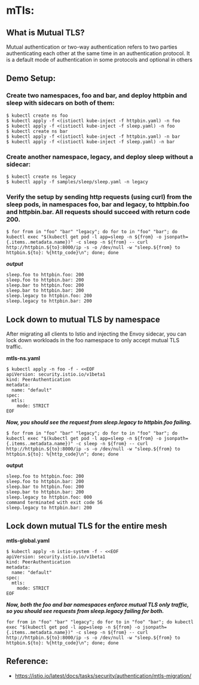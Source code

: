 # mTls:

## What is Mutual TLS?

Mutual authentication or two-way authentication refers to two parties authenticating each other at the same time in an authentication protocol. It is a default mode of authentication in some protocols and optional in others


## Demo Setup:

### Create two namespaces, foo and bar, and deploy httpbin and sleep with sidecars on both of them:
```
$ kubectl create ns foo
$ kubectl apply -f <(istioctl kube-inject -f httpbin.yaml) -n foo
$ kubectl apply -f <(istioctl kube-inject -f sleep.yaml) -n foo
$ kubectl create ns bar
$ kubectl apply -f <(istioctl kube-inject -f httpbin.yaml) -n bar
$ kubectl apply -f <(istioctl kube-inject -f sleep.yaml) -n bar
```
### Create another namespace, legacy, and deploy sleep without a sidecar:

```
$ kubectl create ns legacy
$ kubectl apply -f samples/sleep/sleep.yaml -n legacy
```

### Verify the setup by sending http requests (using curl) from the sleep pods, in namespaces foo, bar and legacy, to httpbin.foo and httpbin.bar. All requests should succeed with return code 200.

```
$ for from in "foo" "bar" "legacy"; do for to in "foo" "bar"; do kubectl exec "$(kubectl get pod -l app=sleep -n ${from} -o jsonpath={.items..metadata.name})" -c sleep -n ${from} -- curl http://httpbin.${to}:8000/ip -s -o /dev/null -w "sleep.${from} to httpbin.${to}: %{http_code}\n"; done; done

```
***output***
```
sleep.foo to httpbin.foo: 200
sleep.foo to httpbin.bar: 200
sleep.bar to httpbin.foo: 200
sleep.bar to httpbin.bar: 200
sleep.legacy to httpbin.foo: 200
sleep.legacy to httpbin.bar: 200
```

## Lock down to mutual TLS by namespace
After migrating all clients to Istio and injecting the Envoy sidecar, you can lock down workloads in the foo namespace to only accept mutual TLS traffic.

**mtls-ns.yaml**
```
$ kubectl apply -n foo -f - <<EOF
apiVersion: security.istio.io/v1beta1
kind: PeerAuthentication
metadata:
  name: "default"
spec:
  mtls:
    mode: STRICT
EOF
```
***Now, you should see the request from sleep.legacy to httpbin.foo failing.***

```
$ for from in "foo" "bar" "legacy"; do for to in "foo" "bar"; do kubectl exec "$(kubectl get pod -l app=sleep -n ${from} -o jsonpath={.items..metadata.name})" -c sleep -n ${from} -- curl http://httpbin.${to}:8000/ip -s -o /dev/null -w "sleep.${from} to httpbin.${to}: %{http_code}\n"; done; done
```
**output**
```
sleep.foo to httpbin.foo: 200
sleep.foo to httpbin.bar: 200
sleep.bar to httpbin.foo: 200
sleep.bar to httpbin.bar: 200
sleep.legacy to httpbin.foo: 000
command terminated with exit code 56
sleep.legacy to httpbin.bar: 200
```


## Lock down mutual TLS for the entire mesh

**mtls-global.yaml**

```
$ kubectl apply -n istio-system -f - <<EOF
apiVersion: security.istio.io/v1beta1
kind: PeerAuthentication
metadata:
  name: "default"
spec:
  mtls:
    mode: STRICT
EOF
```
***Now, both the foo and bar namespaces enforce mutual TLS only traffic, so you should see requests from sleep.legacy failing for both.***

```
for from in "foo" "bar" "legacy"; do for to in "foo" "bar"; do kubectl exec "$(kubectl get pod -l app=sleep -n ${from} -o jsonpath={.items..metadata.name})" -c sleep -n ${from} -- curl http://httpbin.${to}:8000/ip -s -o /dev/null -w "sleep.${from} to httpbin.${to}: %{http_code}\n"; done; done

```
## Reference:

- https://istio.io/latest/docs/tasks/security/authentication/mtls-migration/
